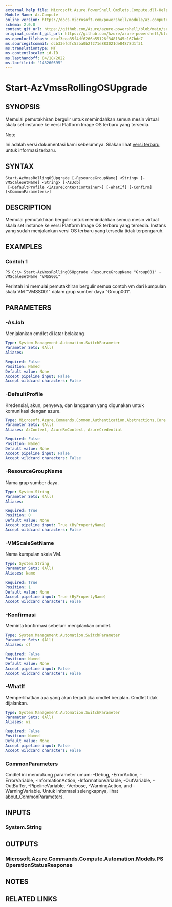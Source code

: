 ```yaml
---
external help file: Microsoft.Azure.PowerShell.Cmdlets.Compute.dll-Help.xml
Module Name: Az.Compute
online version: https://docs.microsoft.com/powershell/module/az.compute/start-azvmssrollingosupgrade
schema: 2.0.0
content_git_url: https://github.com/Azure/azure-powershell/blob/main/src/Compute/Compute/help/Start-AzVmssRollingOSUpgrade.md
original_content_git_url: https://github.com/Azure/azure-powershell/blob/main/src/Compute/Compute/help/Start-AzVmssRollingOSUpgrade.md
ms.openlocfilehash: dcaf3eea35f4df6266b55126f3481845c167bdd7
ms.sourcegitcommit: dcb33efdfc53ba0b2f271e883021de84878d1f31
ms.translationtype: MT
ms.contentlocale: id-ID
ms.lasthandoff: 04/18/2022
ms.locfileid: "143260595"
---
```

# Start-AzVmssRollingOSUpgrade

## SYNOPSIS
Memulai pemutakhiran bergulir untuk memindahkan semua mesin virtual skala set instance ke versi Platform Image OS terbaru yang tersedia.

> [!NOTE]
>Ini adalah versi dokumentasi kami sebelumnya. Silakan lihat [versi terbaru](/powershell/module/az.compute/start-azvmssrollingosupgrade) untuk informasi terbaru.

## SYNTAX

```
Start-AzVmssRollingOSUpgrade [-ResourceGroupName] <String> [-VMScaleSetName] <String> [-AsJob]
 [-DefaultProfile <IAzureContextContainer>] [-WhatIf] [-Confirm] [<CommonParameters>]
```

## DESCRIPTION
Memulai pemutakhiran bergulir untuk memindahkan semua mesin virtual skala set instance ke versi Platform Image OS terbaru yang tersedia.
Instans yang sudah menjalankan versi OS terbaru yang tersedia tidak terpengaruh.

## EXAMPLES

### Contoh 1
```
PS C:\> Start-AzVmssRollingOSUpgrade -ResourceGroupName "Group001" -VMScaleSetName "VMSS001"
```

Perintah ini memulai pemutakhiran bergulir semua contoh vm dari kumpulan skala VM "VMSS001" dalam grup sumber daya "Group001".

## PARAMETERS

### -AsJob
Menjalankan cmdlet di latar belakang

```yaml
Type: System.Management.Automation.SwitchParameter
Parameter Sets: (All)
Aliases:

Required: False
Position: Named
Default value: None
Accept pipeline input: False
Accept wildcard characters: False
```

### -DefaultProfile
Kredensial, akun, penyewa, dan langganan yang digunakan untuk komunikasi dengan azure.

```yaml
Type: Microsoft.Azure.Commands.Common.Authentication.Abstractions.Core.IAzureContextContainer
Parameter Sets: (All)
Aliases: AzContext, AzureRmContext, AzureCredential

Required: False
Position: Named
Default value: None
Accept pipeline input: False
Accept wildcard characters: False
```

### -ResourceGroupName
Nama grup sumber daya.

```yaml
Type: System.String
Parameter Sets: (All)
Aliases:

Required: True
Position: 0
Default value: None
Accept pipeline input: True (ByPropertyName)
Accept wildcard characters: False
```

### -VMScaleSetName
Nama kumpulan skala VM.

```yaml
Type: System.String
Parameter Sets: (All)
Aliases: Name

Required: True
Position: 1
Default value: None
Accept pipeline input: True (ByPropertyName)
Accept wildcard characters: False
```

### -Konfirmasi
Meminta konfirmasi sebelum menjalankan cmdlet.

```yaml
Type: System.Management.Automation.SwitchParameter
Parameter Sets: (All)
Aliases: cf

Required: False
Position: Named
Default value: None
Accept pipeline input: False
Accept wildcard characters: False
```

### -WhatIf
Memperlihatkan apa yang akan terjadi jika cmdlet berjalan.
Cmdlet tidak dijalankan.

```yaml
Type: System.Management.Automation.SwitchParameter
Parameter Sets: (All)
Aliases: wi

Required: False
Position: Named
Default value: None
Accept pipeline input: False
Accept wildcard characters: False
```

### CommonParameters
Cmdlet ini mendukung parameter umum: -Debug, -ErrorAction, -ErrorVariable, -InformationAction, -InformationVariable, -OutVariable, -OutBuffer, -PipelineVariable, -Verbose, -WarningAction, and -WarningVariable. Untuk informasi selengkapnya, lihat [about_CommonParameters](http://go.microsoft.com/fwlink/?LinkID=113216).

## INPUTS

### System.String

## OUTPUTS

### Microsoft.Azure.Commands.Compute.Automation.Models.PSOperationStatusResponse

## NOTES

## RELATED LINKS
